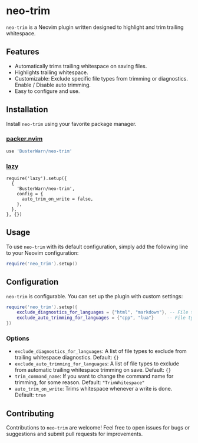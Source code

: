 # neo-trim

`neo-trim` is a Neovim plugin written designed to highlight and trim trailing whitespace.

## Features

- Automatically trims trailing whitespace on saving files.
- Highlights trailing whitespace.
- Customizable: Exclude specific file types from trimming or diagnostics. Enable / Disable auto trimming.
- Easy to configure and use.

## Installation

Install `neo-trim` using your favorite package manager.

### [packer.nvim](https://github.com/wbthomason/packer.nvim)

```lua
use 'BusterWarn/neo-trim'
```

### [lazy](https://github.com/folke/lazy.nvim)

```vim
require('lazy').setup({
  {
    'BusterWarn/neo-trim',
    config = {
      auto_trim_on_write = false,
    },
  },
}, {})
```

## Usage

To use `neo-trim` with its default configuration, simply add the following line to your Neovim configuration:

```lua
require('neo_trim').setup()
```

## Configuration

`neo-trim` is configurable. You can set up the plugin with custom settings:

```lua
require('neo_trim').setup({
    exclude_diagnostics_for_languages = {"html", "markdown"}, -- File types to exclude from diagnostics
    exclude_auto_trimming_for_languages = {"cpp", "lua"}     -- File types to exclude from automatic trimming
})
```

### Options

- `exclude_diagnostics_for_languages`: A list of file types to exclude from trailing whitespace diagnostics.
  Default: `{}`
- `exclude_auto_trimming_for_languages`: A list of file types to exclude from automatic trailing whitespace trimming on save.
  Default: `{}`
- `trim_command_name`: If you want to change the command name for trimming, for some reason.
  Default: `"TrimWhitespace"`
- `auto_trim_on_write`: Trims whitespace whenever a write is done.
  Default: `true`

## Contributing

Contributions to `neo-trim` are welcome! Feel free to open issues for bugs or suggestions and submit pull requests for improvements.
